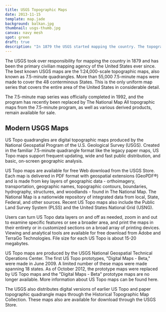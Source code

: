 ```yaml
---
title: USGS Topographic Maps
date: 2013-11-15
template: map.jade
background: balkan.jpg
thumbnail: usgs-thumb.jpg
canvas: navy mesh
spot: green
draft: true
description: "In 1879 the USGS started mapping the country. The topographic maps they created are beautiful data visualization at its finest"
---
```


The USGS took over responsibility for mapping the country in 1879 and has been the primary civilian mapping agency of the United States ever since. The best known USGS maps are the 1:24,000-scale topographic maps, also known as 7.5-minute quadrangles. More than 55,000 7.5-minute maps were made to cover the 48 conterminous States. This is the only uniform map series that covers the entire area of the United States in considerable detail.

The 7.5-minute map series was officially completed in 1992, and the program has recently been replaced by The National Map All topographic maps from the 7.5-minute program, as well as various derived products, remain available for sale.

## Modern USGS Maps

US Topo quadrangles are digital topographic maps produced by the National Geospatial Program of the U.S. Geological Survey (USGS). Created in the familiar 7.5-minute quadrangle format like the legacy paper maps, US Topo maps support frequent updating, wide and fast public distribution, and basic, on-screen geographic analysis.

US Topo maps are available for free Web download from the USGS Store. Each map is delivered in PDF format with geospatial extensions (GeoPDF®) and is made from key layers of geographic data - orthoimagery, transportation, geographic names, topographic contours, boundaries, hydrography, structures, and woodlands - found in The National Map. The National Map is a nationwide repository of integrated data from local, State, Federal, and other sources. Recent US Topo maps also include the Public Land Survey System (PLSS) and the United States National Grid (USNG).

Users can turn US Topo data layers on and off as needed, zoom in and out to examine specific features or see a broader area, and print the maps in their entirety or in customized sections on a broad array of printing devices. Viewing and analytical tools are available for free download from Adobe and TerraGo Technologies. File size for each US Topo is about 15-20 megabytes.

US Topo maps are produced by the USGS National Geospatial Technical Operations Center. The first US Topo prototypes, "Digital Maps - Beta," were made in June 2009. A limited number of these maps were made spanning 18 states. As of October 2012, the prototype maps were replaced by US Topo maps and the "Digital Maps - Beta" prototype maps are no longer available. More information about US Topo maps can be found here.

The USGS also distributes digital versions of earlier US Topo and paper topographic quadrangle maps through the Historical Topographic Map Collection. These maps also are available for download through the USGS Store.

